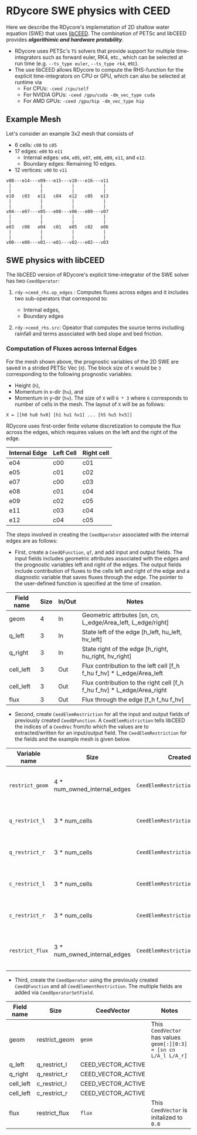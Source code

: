 
# RDycore SWE physics with CEED

Here we describe the RDycore's implemetation of 2D shallow water equation (SWE) that uses [libCEED](https://github.com/CEED/libCEED). The combination of PETSc and libCEED provides ***algorithimic and hardware protability***. 

- RDycore uses PETSc's `TS` solvers that provide support for multiple time-integrators such as forward euler, RK4, etc., which can be selected at run time (e.g. `--ts_type euler`, `--ts_type rk4`, etc). 
- The use libCEED allows RDycore to compute the RHS-function for the explicit time-integrators on CPU or GPU, which can also be selected at runtime via
     - For CPUs: `-ceed /cpu/self`
     - For NVIDIA GPUs: `-ceed /gpu/cuda -dm_vec_type cuda`
     - For AMD GPUs: `-ceed /gpu/hip -dm_vec_type hip`

## Example Mesh

Let's consider an example 3x2 mesh that consists of

- 6 cells: `c00` to `c05`
- 17 edges: `e00` to `e11`
    - Internal edges: `e04`, `e05`, `e07`, `e08`, `e09`, `e11`, and `e12`.
    - Boundary edges: Remaining 10 edges.
- 12 vertices: `v00` to `v11`

```text
v08---e14---v09---e15---v10---e16---v11
 |           |           |           |
 |           |           |           |
e10   c03   e11   c04   e12   c05   e13
 |           |           |           |
 |           |           |           |
v04---e07---v05---e08---v06---e09---v07
 |           |           |           |
 |           |           |           |
e03   c00   e04   c01   e05   c02   e06
 |           |           |           |
 |           |           |           |
v00---e00---v01---e01---v02---e02---v03

```

## SWE physics with libCEED

The libCEED version of RDycore's explicit time-integrator of the SWE solver has two `CeedOperator`:

1. `rdy->ceed_rhs.op_edges` : Computes fluxes across edges and it includes two sub-operators that correspond to:
    - Internal edges,
    - Boundary edges

2. `rdy->ceed_rhs.src`: Opeator that computes the source terms including rainfall and terms associated with bed slope and bed friction.

### Computation of Fluxes across Internal Edges

For the mesh shown above, the prognostic variables of the 2D SWE are saved in a strided PETSc Vec (`X`).
The block size of `X` would be `3` corresponding to the following prognostic variables:

- Height (`h`),
- Momentum in x-dir (`hu`), and
- Momentum in y-dir (`hv`).
The size of `X` will `6 * 3` where `6` corresponds to number of cells in the mesh. The layout of `X` will be as follows:

```text
X = [[h0 hu0 hv0] [h1 hu1 hv1] ... [h5 hu5 hv5]]
```

RDycore uses first-order finite volume discretization to compute the flux across the edges, which requires values on the left and the right of the edge.

| Internal Edge | Left Cell | Right cell |
| ---- | ---- | ---- |
| e04  | c00  | c01  |
| e05  | c01  | c02  |
| e07  | c00  | c03  |
| e08  | c01  | c04  |
| e09  | c02  | c05  |
| e11  | c03  | c04  |
| e12  | c04  | c05  |

The steps involved in creating the `CeedOperator` associated with the internal edges are as follows:

- First, create a `CeedQFunction`, `qf`, and add input and output fields.
The input fields includes geometric attributes associated with the edges and the prognostic variables left and right of the edges.
The output fields include contribution of fluxes to the cells left and right of the edge and a diagnostic variable that saves fluxes through the edge.
The pointer to the user-defined function is specified at the time of creation.

| Field name | Size | In/Out | Notes |
| ---------- | ---- | ------ | ----- |
| geom       |  4   | In     | Geometric attrbutes [sn, cn, L_edge/Area_left, L_edge/right] |
| q_left     |  3   | In     | State left of the edge [h_left, hu_left, hv_left] |
| q_right    |  3   | In     | State right of the edge [h_right, hu_right, hv_right] |
| cell_left  |  3   | Out    | Flux contribution to the left cell [f_h f_hu f_hv] * L_edge/Area_left |
| cell_left  |  3   | Out    | Flux contribution to the right cell [f_h f_hu f_hv] * L_edge/Area_right |
| flux       |  3   | Out    | Flux through the edge [f_h f_hu f_hv] |

- Second, create `CeedElemRestriction` for all the input and output fields of previously created `CeedQFunction`.
A `CeedElemRistriction` tells libCEED the indices of a `CeedVec` from/to which the values are to extracted/written
for an input/output field. The `CeedElemRestriction` for the fields and the example mesh is given below.

| Variable name  | Size                            | Created via                        | Notes |
| -------------- | ------------------------------- | ---------------------------------- | ----- |
| `restrict_geom`  |  4 * num_owned_internal_edges   | `CeedElemRestrictionCreateStrided` |  [ 0,  4,  8, 12, 16, 20, 24] |
| `q_restrict_l`   |  3 * num_cells                  | `CeedElemRestrictionCreate`        |  [ 0,  1,  0,  1,  2,  3,  4] |
| `q_restrict_r`   |  3 * num_cells                  | `CeedElemRestrictionCreate`        |  [ 1,  2,  3,  4,  5,  4,  5] |
| `c_restrict_l`   |  3 * num_cells                  | `CeedElemRestrictionCreate`        |  [ 0,  1,  0,  1,  2,  3,  4] |
| `c_restrict_r`   |  3 * num_cells                  | `CeedElemRestrictionCreate`        |  [ 1,  2,  3,  4,  5,  4,  5] |
| `restrict_flux`  |  3 * num_owned_internal_edges   | `CeedElemRestrictionCreateStrided` |  [ 0,  3,  6,  9, 12, 15, 18] |

- Third,  create the `CeedOperator` using the previously created `CeedQFunction` and all `CeedElementRestriction`.
The multiple fields are added via `CeedOperatorSetField`.

| Field name | Size             | CeedVector          | Notes |
| ---------- | ---------------- | ------------------- | ----- |
| geom       |  restrict_geom   | `geom`              | This `CeedVector` has values `geom[:][0:3] = [sn cn L/A_l L/A_r]` |
| q_left     |  q_restrict_l    | CEED_VECTOR_ACTIVE  |  |
| q_right    |  q_restrict_r    | CEED_VECTOR_ACTIVE  |  |
| cell_left  |  c_restrict_l    | CEED_VECTOR_ACTIVE  |  |
| cell_left  |  c_restrict_r    | CEED_VECTOR_ACTIVE  |  |
| flux       |  restrict_flux   | `flux`              | This `CeedVector` is initalized to `0.0` |
